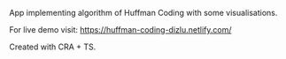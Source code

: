 App implementing algorithm of Huffman Coding with some visualisations.

For live demo visit: https://huffman-coding-dizlu.netlify.com/

Created with CRA + TS.